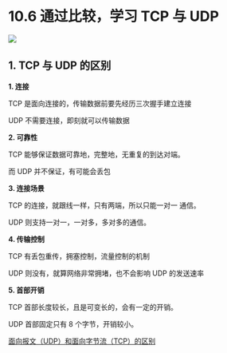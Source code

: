 # 10.6 通过比较，学习 TCP 与 UDP

![](http://image.iswbm.com/20200602135014.png)

## 1. TCP 与 UDP 的区别

**1. 连接**

TCP 是面向连接的，传输数据前要先经历三次握手建立连接

UDP 不需要连接，即刻就可以传输数据 

**2. 可靠性**

TCP 能够保证数据可靠地，完整地，无重复的到达对端。

而 UDP 并不保证，有可能会丢包

**3. 连接场景**

TCP 的连接，就跟线一样，只有两端，所以只能一对一 通信。

UDP 则支持一对一，一对多，多对多的通信。

**4. 传输控制**

TCP 有丢包重传，拥塞控制，流量控制的机制

UDP 则没有，就算网络非常拥堵，也不会影响 UDP 的发送速率

**5.  首部开销**

TCP 首部长度较长，且是可变长的，会有一定的开销。

UDP 首部固定只有 8 个字节，开销较小。



[面向报文（UDP）和面向字节流（TCP）的区别](https://blog.csdn.net/ce123_zhouwei/article/details/8976006)